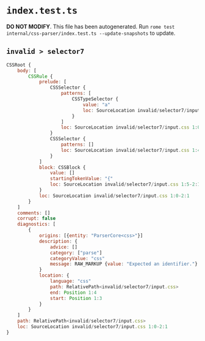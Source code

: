 # `index.test.ts`

**DO NOT MODIFY**. This file has been autogenerated. Run `rome test internal/css-parser/index.test.ts --update-snapshots` to update.

## `invalid > selector7`

```javascript
CSSRoot {
	body: [
		CSSRule {
			prelude: [
				CSSSelector {
					patterns: [
						CSSTypeSelector {
							value: "a"
							loc: SourceLocation invalid/selector7/input.css 1:0-1:1
						}
					]
					loc: SourceLocation invalid/selector7/input.css 1:0-1:4
				}
				CSSSelector {
					patterns: []
					loc: SourceLocation invalid/selector7/input.css 1:4-1:5
				}
			]
			block: CSSBlock {
				value: []
				startingTokenValue: "{"
				loc: SourceLocation invalid/selector7/input.css 1:5-2:1
			}
			loc: SourceLocation invalid/selector7/input.css 1:0-2:1
		}
	]
	comments: []
	corrupt: false
	diagnostics: [
		{
			origins: [{entity: "ParserCore<css>"}]
			description: {
				advice: []
				category: ["parse"]
				categoryValue: "css"
				message: RAW_MARKUP {value: "Expected an identifier."}
			}
			location: {
				language: "css"
				path: RelativePath<invalid/selector7/input.css>
				end: Position 1:4
				start: Position 1:3
			}
		}
	]
	path: RelativePath<invalid/selector7/input.css>
	loc: SourceLocation invalid/selector7/input.css 1:0-2:1
}
```
